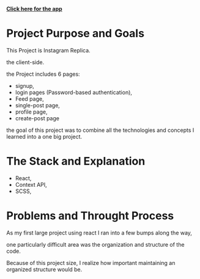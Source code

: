 **[Click here for the app](https://stormy-tundra-61057.herokuapp.com/)**



# Project Purpose and Goals

This Project is Instagram Replica.


the client-side.


the Project includes 6 pages:

- signup,
- login pages (Password-based authentication),
- Feed page,
- single-post page,
- profile page,
- create-post page 

the goal of this project was to combine all the technologies and concepts I learned into a one big project.

# The Stack and Explanation
  
 - React,
 - Context API,
 - SCSS,
 
 # Problems and Throught Process
  
As my first large project using react I ran into a few bumps along the way, 

one particularly difficult area was the organization and structure of the code. 

Because of this project size, I realize how important maintaining an organized structure would be.



 



